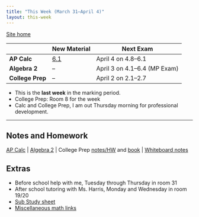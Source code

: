 ```yaml
---
title: "This Week (March 31–April 4)"
layout: this-week
---
```


[Site home](./)

|                  | New Material                                                           | Next Exam                    |
| ---------------- | ---------------------------------------------------------------------- | ---------------------------- |
| **AP Calc**      | [6.1](./calc-for-ap-larson/6.1-area-of-a-region-between-two-curves.md) | April 4 on 4.8–6.1           |
| **Algebra 2**    | –                                                                      | April 3 on 4.1–6.4 (MP Exam) |
| **College Prep** | –                                                                      | April 2 on 2.1–2.7           |

- This is the **last week** in the marking period.
- College Prep: Room 8 for the week
- Calc and College Prep, I am out Thursday morning for professional development.

---

## Notes and Homework

[AP Calc](./calc-for-ap-larson/) \| [Algebra 2](./envision-algebra-2/) \| College Prep [notes/HW](./openstax-elementary-algebra-2e/) and [book](https://openstax.org/books/elementary-algebra-2e/pages/2-introduction) \| [Whiteboard notes](https://1drv.ms/o/c/c4097c61e06a2b97/EpojsyS4IFdOp0qZoDZdHikBZAinLWQ3ncbWjBZVKo0vtQ?e=5egVmL)

## Extras

- Before school help with me, Tuesday through Thursday in room 31
- After school tutoring with Ms. Harris, Monday and Wednesday in room 19/20
- [Sub Study sheet](https://docs.google.com/spreadsheets/d/1cOCYZAF-hvZ42TtM_6EWiE3OjpTO7w4Vou7y87UMICU/edit?pli=1&gid=0#gid=0)
- [Miscellaneous math links](./misc/math-links.md)
